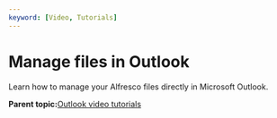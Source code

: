 ```yaml
---
keyword: [Video, Tutorials]
---
```


# Manage files in Outlook

Learn how to manage your Alfresco files directly in Microsoft Outlook.

  

**Parent topic:**[Outlook video tutorials](../topics/Outlook-video-tutorials.md)

